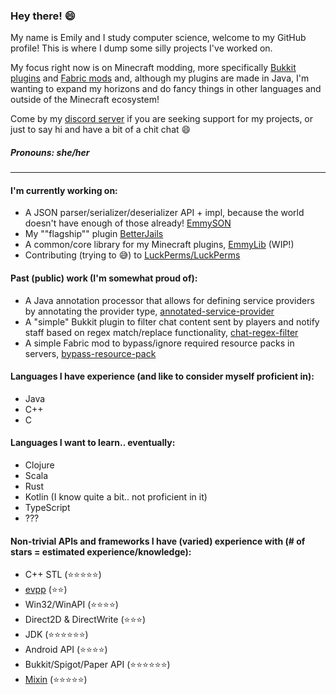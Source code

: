 ### Hey there! :smile:

My name is Emily and I study computer science, welcome to my GitHub profile! This is where I dump some silly projects I've worked on.

My focus right now is on Minecraft modding, more specifically [Bukkit plugins](https://www.curseforge.com/minecraft/bukkit-plugins) and [Fabric mods](https://fabricmc.net/) and, although my plugins are made in Java, I'm wanting to expand my horizons and do fancy things in other languages and outside of the Minecraft ecosystem!

Come by my [discord server](https://discord.gg/Zk9HRuz4ZZ) if you are seeking support for my projects, or just to say hi and have a bit of a chit chat :smile:

##### Pronouns: she/her
___
#### I'm currently working on:
* A JSON parser/serializer/deserializer API + impl, because the world doesn't have enough of those already! [EmmySON](https://github.com/emilyy-dev/EmmySON)
* My ""flagship"" plugin [BetterJails](https://github.com/emilyy-dev/BetterJails)
* A common/core library for my Minecraft plugins, [EmmyLib](https://github.com/emilyy-dev/EmmyLib) (WIP!)
* Contributing (trying to :sweat_smile:) to [LuckPerms/LuckPerms](https://github.com/LuckPerms/LuckPerms)

#### Past (public) work (I'm somewhat proud of):
* A Java annotation processor that allows for defining service providers by annotating the provider type, [annotated-service-provider](https://github.com/emilyy-dev/annotated-service-provider)
* A "simple" Bukkit plugin to filter chat content sent by players and notify staff based on regex match/replace functionality, [chat-regex-filter](https://github.com/emilyy-dev/chat-regex-filter)
* A simple Fabric mod to bypass/ignore required resource packs in servers, [bypass-resource-pack](https://github.com/emilyy-dev/bypass-resource-pack)

#### Languages I have experience (and like to consider myself proficient in):
* Java
* C++
* C

#### Languages I want to learn.. eventually:
* Clojure
* Scala
* Rust
* Kotlin (I know quite a bit.. not proficient in it)
* TypeScript
* ???

#### Non-trivial APIs and frameworks I have (varied) experience with (# of stars = estimated experience/knowledge):
* C++ STL (:star::star::star::star::star:)
* [evpp](https://github.com/Qihoo360/evpp) (:star::star:)
* Win32/WinAPI (:star::star::star::star:)
* Direct2D & DirectWrite (:star::star::star:)
* JDK (:star::star::star::star::star::star:)
* Android API (:star::star::star::star:)
* Bukkit/Spigot/Paper API (:star::star::star::star::star::star:)
* [Mixin](https://github.com/SpongePowered/Mixin) (:star::star::star::star::star:)
